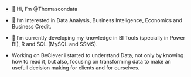 - 👋 Hi, I’m @Thomascondata
- 👀 I’m interested in Data Analysis, Business Inteligence, Economics and Business Credit.
- 🌱 I’m currently developing my knowledge in BI Tools (specially in Power BI), R and SQL (MySQL and SSMS).

-  Working on BeClever i started to understand Data, not only by knowing how to read it, but also, focusing on transforming data to make an usefull decision making for clients and for ourselves.

